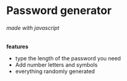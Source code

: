 # Password generator
###### made with javascript
**features**
- type the length of the password you need
- Add number letters and symbols
- everything randomly generated
